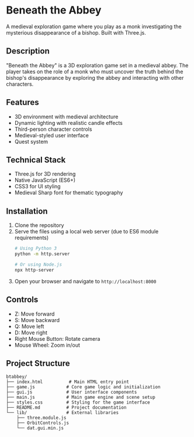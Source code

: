 # Beneath the Abbey

A medieval exploration game where you play as a monk investigating the mysterious disappearance of a bishop. Built with Three.js.

## Description

"Beneath the Abbey" is a 3D exploration game set in a medieval abbey. The player takes on the role of a monk who must uncover the truth behind the bishop's disappearance by exploring the abbey and interacting with other characters.

## Features

- 3D environment with medieval architecture
- Dynamic lighting with realistic candle effects
- Third-person character controls
- Medieval-styled user interface
- Quest system

## Technical Stack

- Three.js for 3D rendering
- Native JavaScript (ES6+)
- CSS3 for UI styling
- Medieval Sharp font for thematic typography

## Installation

1. Clone the repository
2. Serve the files using a local web server (due to ES6 module requirements)
   ```bash
   # Using Python 3
   python -m http.server

   # Or using Node.js
   npx http-server
   ```
3. Open your browser and navigate to `http://localhost:8000`

## Controls

- Z: Move forward
- S: Move backward
- Q: Move left
- D: Move right
- Right Mouse Button: Rotate camera
- Mouse Wheel: Zoom in/out

## Project Structure 

```
btabbey/
├── index.html          # Main HTML entry point
├── game.js            # Core game logic and initialization
├── gui.js             # User interface components
├── main.js            # Main game engine and scene setup
├── styles.css         # Styling for the game interface
├── README.md          # Project documentation
└── lib/               # External libraries
    ├── three.module.js
    ├── OrbitControls.js
    └── dat.gui.min.js
```